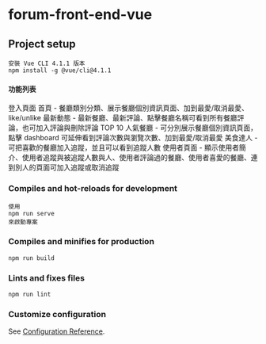 # forum-front-end-vue

## Project setup

```
安裝 Vue CLI 4.1.1 版本
npm install -g @vue/cli@4.1.1
```

#### 功能列表

登入頁面
首頁 - 餐廳類別分類、展示餐廳個別資訊頁面、加到最愛/取消最愛、like/unlike
最新動態 - 最新餐廳、最新評論、點擊餐廳名稱可看到所有餐廳評論，也可加入評論與刪除評論
TOP 10 人氣餐廳 - 可分別展示餐廳個別資訊頁面，點擊 dashboard 可延伸看到評論次數與瀏覽次數、加到最愛/取消最愛
美食達人 - 可把喜歡的餐廳加入追蹤，並且可以看到追蹤人數
使用者頁面 - 顯示使用者簡介、使用者追蹤與被追蹤人數與人、使用者評論過的餐廳、使用者喜愛的餐廳、連到別人的頁面可加入追蹤或取消追蹤

### Compiles and hot-reloads for development

```
使用
npm run serve
來啟動專案
```

### Compiles and minifies for production

```
npm run build
```

### Lints and fixes files

```
npm run lint
```

### Customize configuration

See [Configuration Reference](https://cli.vuejs.org/config/).
